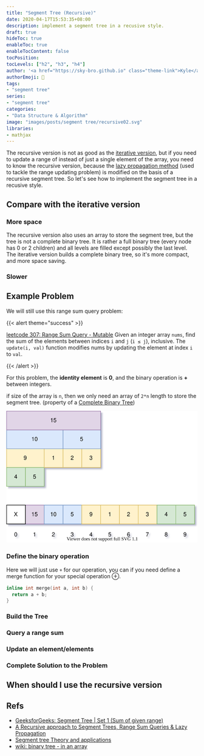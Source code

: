 ```yaml
---
title: "Segment Tree (Recursive)"
date: 2020-04-17T15:53:35+08:00
description: implement a segment tree in a recusive style.
draft: true
hideToc: true
enableToc: true
enableTocContent: false
tocPosition:
tocLevels: ["h2", "h3", "h4"]
author: '<a href="https://sky-bro.github.io" class="theme-link">Kyle</a>'
authorEmoji: 🦂
tags:
- "segment tree"
series:
- "segment tree"
categories:
- "Data Structure & Algorithm"
image: "images/posts/segment tree/recursive02.svg"
libraries:
- mathjax
---
```


The recursive version is not as good as the [iterative version](../segment-tree-iterative/), but if you need to update a range of instead of just a single element of the array, you need to know the recursive version, because the [lazy propagation method](../segment-tree-recursive-with-lazy-propagation) (used to tackle the range updating problem) is modified on the basis of a recursive segment tree. So let's see how to implement the segment tree in a recusive style.

<!--more-->

## Compare with the iterative version

### More space

The recursive version also uses an array to store the segment tree, but the tree is not a complete binary tree. It is rather a full binary tree (every node has 0 or 2 children) and all levels are filled except possibly the last level.
The iterative version builds a complete binary tree, so it's more compact, and more space saving.

### Slower

## Example Problem

We will still use this range sum query problem:

{{< alert theme="success" >}}

[leetcode 307: Range Sum Query - Mutable](https://leetcode.com/problems/range-sum-query-mutable/)
Given an integer array `nums`, find the sum of the elements between indices `i` and `j` (`i ≤ j`), inclusive.
The `update(i, val)` function modifies nums by updating the element at index `i` to `val`.

{{< /alert >}}

For this problem, the **identity element** is **0**, and the binary operation is **+** between integers.

if size of the array is `n`, then we only need an array of `2*n` length to store the segment tree. (property of a [Complete Binary Tree](https://en.wikipedia.org/wiki/Binary_tree#Arrays))

![segment tree to be built](./images/segment-tree-in-array2.svg)

### Define the binary operation

Here we will just use `+` for our operation, you can if you need define a merge function for your special operation $\oplus$.

```C++
inline int merge(int a, int b) {
  return a + b;
}
```

### Build the Tree

### Query a range sum

### Update an element/elements

### Complete Solution to the Problem

## When should I use the recursive version

## Refs

* [GeeksforGeeks: Segment Tree | Set 1 (Sum of given range)](https://www.geeksforgeeks.org/segment-tree-set-1-sum-of-given-range/)
* [A Recursive approach to Segment Trees, Range Sum Queries & Lazy Propagation](https://leetcode.com/articles/a-recursive-approach-to-segment-trees-range-sum-queries-lazy-propagation/)
* [Segment tree Theory and applications](http://maratona.ic.unicamp.br/MaratonaVerao2016/material/segment_tree_lecture.pdf)
* [wiki: binary tree - in an array](https://en.wikipedia.org/wiki/Binary_tree#Arrays)
